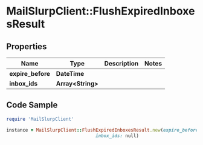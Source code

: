 # MailSlurpClient::FlushExpiredInboxesResult

## Properties

Name | Type | Description | Notes
------------ | ------------- | ------------- | -------------
**expire_before** | **DateTime** |  | 
**inbox_ids** | **Array&lt;String&gt;** |  | 

## Code Sample

```ruby
require 'MailSlurpClient'

instance = MailSlurpClient::FlushExpiredInboxesResult.new(expire_before: null,
                                 inbox_ids: null)
```



